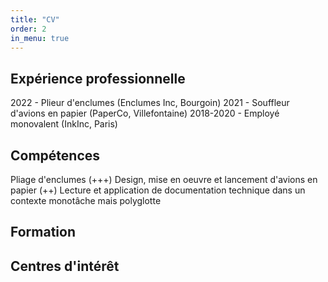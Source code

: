 ```yaml
---
title: "CV"
order: 2
in_menu: true
---
```

## Expérience professionnelle

2022 - Plieur d'enclumes (Enclumes Inc, Bourgoin)
2021 - Souffleur d'avions en papier (PaperCo, Villefontaine)
2018-2020 - Employé monovalent (InkInc, Paris) 

## Compétences

Pliage d'enclumes (+++)
Design, mise en oeuvre et lancement d'avions en papier (++)
Lecture et application de documentation technique dans un contexte monotâche mais polyglotte

## Formation

## Centres d'intérêt 